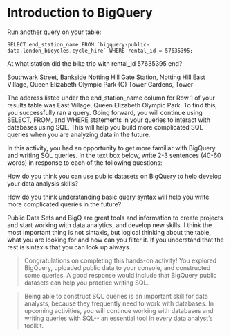 # Introduction to BigQuery
Run another query on your table:

```
SELECT end_station_name FROM `bigquery-public-data.london_bicycles.cycle_hire` WHERE rental_id = 57635395;
```
At what station did the bike trip with rental_id 57635395 end?

Southwark Street, Bankside
Notting Hill Gate Station, Notting Hill
East Village, Queen Elizabeth Olympic Park (C)
Tower Gardens, Tower

The address listed under the end_station_name column for Row 1 of your results table was East Village, Queen Elizabeth Olympic Park. To find this, you successfully ran a query. Going forward, you will continue using SELECT, FROM, and WHERE statements in your queries to interact with databases using SQL. This will help you build more complicated SQL queries when you are analyzing data in the future.

In this activity, you had an opportunity to get more familiar with BigQuery and writing SQL queries. In the text box below, write 2-3 sentences (40-60 words) in response to each of the following questions:

How do you think you can use public datasets on BigQuery to help develop your data analysis skills?

How do you think understanding basic query syntax will help you write more complicated queries in the future?

Public Data Sets and BigQ are great tools and information to create projects and start working with data analytics, and develop new skills.
I think the most important thing is not sintaxis, but logical thinking about the table, what you are looking for and how can you filter it. If you understand that the rest is sintaxis that you can look up always.

> Congratulations on completing this hands-on activity! You explored BigQuery, uploaded public data to your console, and constructed some queries. A good response would include that BigQuery public datasets can help you practice writing SQL.

> Being able to construct SQL queries is an important skill for data analysts, because they frequently need to work with databases. In upcoming activities, you will continue working with databases and writing queries with SQL-- an essential tool in every data analyst’s toolkit.




